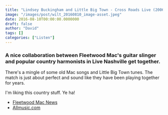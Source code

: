 ```yaml
---
title: "Lindsey Buckingham and Little Big Town - Cross Roads Live (2006)"
image: "/images/post/wilt_20160810_image-asset.jpeg"
date: 2016-08-10T00:00:00.0000000
draft: false
author: "David"
tags: []
categories: ["Listen"]
---
```

### A nice collaboration between Fleetwood Mac's guitar slinger and popular country harmonists in Live Nashville get together.

 There's a mingle of some old Mac songs and Little Big Town tunes. The match is just about perfect and sound like they have been playing together for years.

 I'm liking this country stuff. Ye ha!

-  [Fleetwood Mac News](http://www.fleetwoodmacnews.com/p/crossroads-lin.html)
-  [Allmusic.com](http://www.allmusic.com/artist/little-big-town-mn0000257787/biography)